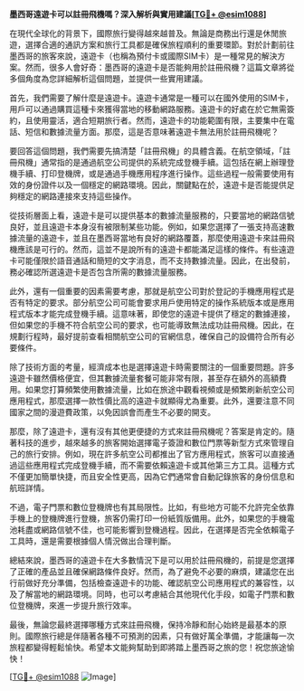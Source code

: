 **墨西哥遠遊卡可以註冊飛機嗎？深入解析與實用建議[[TG💪+ @esim1088](https://t.me/s/esim1088)]**

在現代全球化的背景下，國際旅行變得越來越普及。無論是商務出行還是休閒旅遊，選擇合適的通訊方案和旅行工具都是確保旅程順利的重要環節。對於計劃前往墨西哥的旅客來說，遠遊卡（也稱為預付卡或國際SIM卡）是一種常見的解決方案。然而，很多人會好奇：墨西哥的遠遊卡是否能夠用於註冊飛機？這篇文章將從多個角度為您詳細解析這個問題，並提供一些實用建議。

首先，我們需要了解什麼是遠遊卡。遠遊卡通常是一種可以在國外使用的SIM卡，用戶可以通過購買這種卡來獲得當地的移動網路服務。遠遊卡的好處在於它無需簽約，且使用靈活，適合短期旅行者。然而，遠遊卡的功能範圍有限，主要集中在電話、短信和數據流量方面。那麼，這是否意味著遠遊卡無法用於註冊飛機呢？

要回答這個問題，我們需要先搞清楚「註冊飛機」的具體含義。在航空領域，「註冊飛機」通常指的是通過航空公司提供的系統完成登機手續。這包括在網上辦理登機手續、打印登機牌，或是通過手機應用程序進行操作。這些過程一般需要使用有效的身份證件以及一個穩定的網路環境。因此，關鍵點在於，遠遊卡是否能提供足夠穩定的網路連接來支持這些操作。

從技術層面上看，遠遊卡是可以提供基本的數據流量服務的，只要當地的網路信號良好，並且遠遊卡本身沒有被限制某些功能。例如，如果您選擇了一張支持高速數據流量的遠遊卡，並且在墨西哥當地有良好的網路覆蓋，那麼使用遠遊卡來註冊飛機應該是可行的。然而，這並不是說所有的遠遊卡都能滿足這樣的條件。有些遠遊卡可能僅限於語音通話和簡短的文字消息，而不支持數據流量。因此，在出發前，務必確認所選遠遊卡是否包含所需的數據流量服務。

此外，還有一個重要的因素需要考慮，那就是航空公司對於登記的手機應用程式是否有特定的要求。部分航空公司可能會要求用戶使用特定的操作系統版本或是應用程式版本才能完成登機手續。這意味著，即使您的遠遊卡提供了穩定的數據連接，但如果您的手機不符合航空公司的要求，也可能導致無法成功註冊飛機。因此，在規劃行程時，最好提前查看相關航空公司的官網信息，確保自己的設備符合所有必要條件。

除了技術方面的考量，經濟成本也是選擇遠遊卡時需要關注的一個重要問題。許多遠遊卡雖然價格便宜，但其數據流量套餐可能非常有限，甚至存在額外的高額費用。如果您打算頻繁使用數據流量，比如在旅途中觀看視頻或是頻繁刷新航空公司應用程式，那麼選擇一款性價比高的遠遊卡就顯得尤為重要。此外，還要注意不同國家之間的漫遊費政策，以免因誤會而產生不必要的開支。

那麼，除了遠遊卡，還有沒有其他更便捷的方式來註冊飛機呢？答案是肯定的。隨著科技的進步，越來越多的旅客開始選擇電子簽證和數位門票等新型方式來管理自己的旅行安排。例如，現在許多航空公司都推出了官方應用程式，旅客可以直接通過這些應用程式完成登機手續，而不需要依賴遠遊卡或其他第三方工具。這種方式不僅更加簡單快捷，而且安全性更高，因為它們通常會自動記錄旅客的身份信息和航班詳情。

不過，電子門票和數位登機牌也有其局限性。比如，有些地方可能不允許完全依靠手機上的登機牌進行登機，旅客仍需打印一份紙質版備用。此外，如果您的手機電池耗盡或網路信號不佳，也可能影響到登機過程。因此，在選擇是否完全依賴電子工具時，還是需要根據個人情況做出合理判斷。

總結來說，墨西哥的遠遊卡在大多數情況下是可以用於註冊飛機的，前提是您選擇了正確的產品並且確保網路條件良好。然而，為了避免不必要的麻煩，建議您在出行前做好充分準備，包括檢查遠遊卡的功能、確認航空公司應用程式的兼容性，以及了解當地的網路環境。同時，也可以考慮結合其他現代化手段，如電子門票和數位登機牌，來進一步提升旅行效率。

最後，無論您最終選擇哪種方式來註冊飛機，保持冷靜和耐心始終是最基本的原則。國際旅行總是伴隨著各種不可預測的因素，只有做好萬全準備，才能讓每一次旅程都變得輕鬆愉快。希望本文能夠幫助到即將踏上墨西哥之旅的您！祝您旅途愉快！

[[TG💪+ @esim1088](https://t.me/s/esim1088) ![Image](https://i.postimg.cc/4NQfJmqS/Snipaste-2025-05-13-00-14-12.png)]